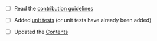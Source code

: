 <!-- Enter a brief description of the changes you've made in the next line -->


<!-- Check the following boxes, if applicable, by replacing the space inside
     "[ ]" with an "x", eg. [x] -->

- [ ] Read the [contribution guidelines][contrib-guidelines]
- [ ] Added [unit tests][unit-tests] (or unit tests have already been added)
- [ ] Updated the [Contents][contents]


<!-- If this PR closes an existing issue, write "Closes #123" in the next line,
     where 123 is the issue number (for example) -->



[contrib-guidelines]: https://github.com/faheel/Algos/blob/master/CONTRIBUTING.md
[unit-tests]: https://github.com/faheel/Algos/blob/master/C%2B%2B/UNIT_TESTS.md
[contents]: https://github.com/faheel/Algos/tree/master/C%2B%2B#contents
